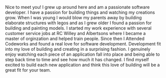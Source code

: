   Nice to meet you! I grew up around here and am a passionate software developer. I have a passion for building things and watching my creations grow. When I was young I would blow my parents away by building elaborate structures with legos and as I grew older I found a passion for building and painting models. I started my work experience with several customer service jobs at RC Willey and Albertsons where I became a master of orginzation and helped train people. Since then I Attended Codeworks and found a real love for software development. Development fit into my love of building and creating in a surprising fashion. I genuinely enjoy watching each piece of an application fall into place and being able to step back time to time and see how much it has changed. I find myself excited to build each new application and think this love of building will be a great fit for your team. 

